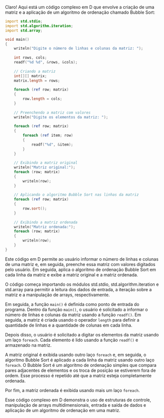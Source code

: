 Claro! Aqui está um código complexo em D que envolve a criação de uma matriz e a aplicação de um algoritmo de ordenação chamado Bubble Sort:

```d
import std.stdio;
import std.algorithm.iteration;
import std.array;

void main()
{
    writeln("Digite o número de linhas e colunas da matriz: ");
    
    int rows, cols;
    readf("%d %d", &rows, &cols);
    
    // Criando a matriz
    int[][] matrix;
    matrix.length = rows;
    
    foreach (ref row; matrix)
    {
        row.length = cols;
    }
    
    // Preenchendo a matriz com valores
    writeln("Digite os elementos da matriz: ");
    
    foreach (ref row; matrix)
    {
        foreach (ref item; row)
        {
            readf("%d", &item);
        }
    }
    
    // Exibindo a matriz original
    writeln("Matriz original:");
    foreach (row; matrix)
    {
        writeln(row);
    }
    
    // Aplicando o algoritmo Bubble Sort nas linhas da matriz
    foreach (ref row; matrix)
    {
        row.sort();
    }
    
    // Exibindo a matriz ordenada
    writeln("Matriz ordenada:");
    foreach (row; matrix)
    {
        writeln(row);
    }
}
```

Este código em D permite ao usuário informar o número de linhas e colunas de uma matriz e, em seguida, preenche essa matriz com valores digitados pelo usuário. Em seguida, aplica o algoritmo de ordenação Bubble Sort em cada linha da matriz e exibe a matriz original e a matriz ordenada.

O código começa importando os módulos std.stdio, std.algorithm.iteration e std.array para permitir a leitura dos dados de entrada, a iteração sobre a matriz e a manipulação de arrays, respectivamente.

Em seguida, a função `main()` é definida como ponto de entrada do programa. Dentro da função `main()`, o usuário é solicitado a informar o número de linhas e colunas da matriz usando a função `readf()`. Em seguida, a matriz é criada usando o operador `length` para definir a quantidade de linhas e a quantidade de colunas em cada linha.

Depois disso, o usuário é solicitado a digitar os elementos da matriz usando um laço `foreach`. Cada elemento é lido usando a função `readf()` e armazenado na matriz.

A matriz original é exibida usando outro laço `foreach` e, em seguida, o algoritmo Bubble Sort é aplicado a cada linha da matriz usando outro laço `foreach`. O Bubble Sort é um algoritmo de ordenação simples que compara pares adjacentes de elementos e os troca de posição se estiverem fora de ordem. Esse processo é repetido até que a matriz esteja completamente ordenada.

Por fim, a matriz ordenada é exibida usando mais um laço `foreach`.

Esse código complexo em D demonstra o uso de estruturas de controle, manipulação de arrays multidimensionais, entrada e saída de dados e aplicação de um algoritmo de ordenação em uma matriz.